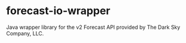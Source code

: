 forecast-io-wrapper
===================

Java wrapper library for the v2 Forecast API provided by The Dark Sky Company, LLC.

